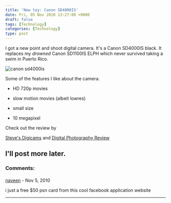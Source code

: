 ```yaml
---
title: 'New toy: Canon SD4000IS'
date: Fri, 05 Nov 2010 13:27:00 +0000
draft: false
tags: [Technology]
categories: [Technology]
type: post
---
```


I got a new point and shoot digital camera. It's a Canon SD4000IS black. It replaces my _drowned_ Canon SD1100IS ELPH which never survived taking a swim in Puerto Rico.

![canon sd4000is](http://www.canonpowershotsd4000is.com/canon-powershot-sd4000-is.jpg)

Some of the features I like about the camera.

*   HD 720p movies

*   slow motion movies (albeit lowres)

*   small size

*   10 megapixel

Check out the review by

[Steve's Digicams](http://www.steves-digicams.com/camera-reviews/canon/powershot-sd4000-is/canon-powershot-sd4000-is-review.html) and [Digital Photography Review](http://www.dpreview.com/reviews/canonsd4000is/)

I'll post more later.
---
### Comments:
#### 
[naveen](http://www.psncardsfree.com "sunny9495@gmail.com") - <time datetime="2010-11-05 09:50:45">Nov 5, 2010</time>

i just a free $50 psn card from this cool facebook application website
<hr />
